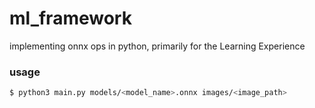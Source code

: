 # ml_framework
implementing onnx ops in python, primarily for the Learning Experience

### usage
```bash
$ python3 main.py models/<model_name>.onnx images/<image_path>
```